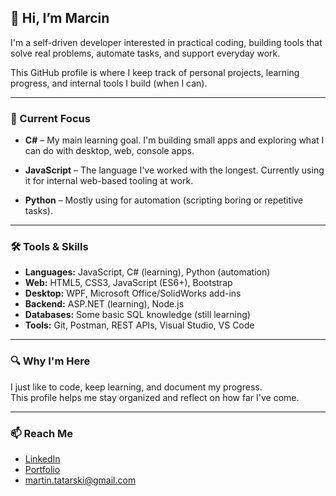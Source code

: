 ## 👋 Hi, I’m Marcin

I'm a self-driven developer interested in practical coding, building tools that solve real problems, automate tasks, and support everyday work.

This GitHub profile is where I keep track of personal projects, learning progress, and internal tools I build (when I can).

---

### 🧠 Current Focus

- **C#** – My main learning goal. I'm building small apps and exploring what I can do with desktop, web, console apps.  
  
- **JavaScript** – The language I've worked with the longest. Currently using it for internal web-based tooling at work.

- **Python** – Mostly using for automation (scripting boring or repetitive tasks).

---

### 🛠 Tools & Skills

- **Languages:** JavaScript, C# (learning), Python (automation)
- **Web:** HTML5, CSS3, JavaScript (ES6+), Bootstrap
- **Desktop:** WPF, Microsoft Office/SolidWorks add-ins
- **Backend:** ASP.NET (learning), Node.js
- **Databases:** Some basic SQL knowledge (still learning)
- **Tools:** Git, Postman, REST APIs, Visual Studio, VS Code

---

### 🔍 Why I'm Here

I just like to code, keep learning, and document my progress.  
This profile helps me stay organized and reflect on how far I've come.

---

### 📫 Reach Me

- [LinkedIn](https://www.linkedin.com/in/marcin-tatarski/)  
- [Portfolio](https://marcin-tatarski.com/)  
- [martin.tatarski@gmail.com](mailto:martin.tatarski@gmail.com)
